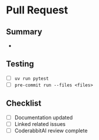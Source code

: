 # Pull Request

## Summary
- 

## Testing
- [ ] `uv run pytest`
- [ ] `pre-commit run --files <files>`

## Checklist
- [ ] Documentation updated
- [ ] Linked related issues
- [ ] CoderabbitAI review complete
